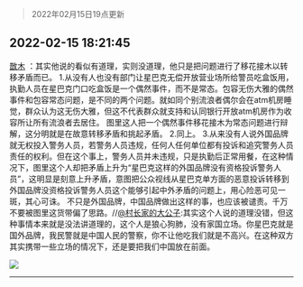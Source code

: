 > 2022年02月15日19点更新
<link rel="stylesheet" href="https://cdn.jsdelivr.net/gh/taotie6/sampleJSON@main/css/photo_show.css">
<meta name="referrer" content="no-referrer" />


 ## 2022-02-15 18:21:45 

 [㪚木](https://www.coolapk.com/feed/33574492?shareKey=OTAwMmE0YTg5NDk5NjIwYjg3Y2Q~) ：其实他说的看似有道理，实则没道理，他只是把问题进行了移花接木以转移矛盾而已。
1.从没有人也没有部门让星巴克无偿开放营业场所给警员吃盒饭用，执勤人员在星巴克门口吃盒饭是一个偶然事件，而不是常态。包容无伤大雅的偶然事件和包容常态问题，是不同的两个问题<!--break-->。就如同个别流浪者偶尔会在atm机房睡觉，群众认为这无伤大雅，但这不代表群众就支持和认同银行开放atm机房作为收容所让所有流浪者去居住。
图里这人把一个偶然事件移花接木为常态问题进行辩解，这分明就是在故意转移矛盾和挑起矛盾。
2.同上。
3.从来没有人说外国品牌就无权投入警务人员，若警务人员违规，任何人任何单位都有投诉和追究警务人员责任的权利。但在这个事上，警务人员并未违规，只是执勤后正常用餐，在这种情况下，图里这个人却把矛盾上升为“星巴克这样的外国品牌没有资格投诉警务人员”，这明显是刻意上升矛盾，意图把公众视线从星巴克单方面的恶意投诉转移到外国品牌没资格投诉警务人员这个能够引起中外矛盾的问题上，用心险恶可见一斑，其心可诛。
不只是外国品牌，中国品牌做出这样的事，也应该被谴责。千万不要被图里这货带偏了思路。//<a class="feed-link-uname" href="/u/村长家的大公子">@村长家的大公子</a>:其实这个人说的道理没错，但这种事情本来就是没法讲道理的，这个人是狼心狗肺，没有家国立场。你星巴克就是国外品牌，我民警就是中国人民的警察，你不让他吃我们就是不高兴。在这种双方其实携带一些立场的情况下，还是要把我们中国放在前面。 

<div class="album">
<img class="img-item" src="http://image.coolapk.com/feed/2022/0215/18/1081091_51cccf9f_0384_7405_519@1080x1588.jpeg" />
</div>

 ------- 


